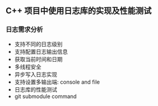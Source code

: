 ## C++ 项目中使用日志库的实现及性能测试

### 日志需求分析
- 支持不同的日志级别
- 支持配置日志输出信息
- 获取当前时间和日期
- 多线程安全
- 异步写入日志实现
- 支持设置多输出端: console and file
- 日志库的性能测试
- git submodule command
